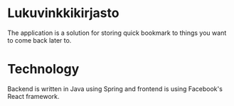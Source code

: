 # Lukuvinkkikirjasto

The application is a solution for storing quick bookmark to things you want to come back later to. 

# Technology
Backend is written in Java using Spring and frontend is using Facebook's React framework. 